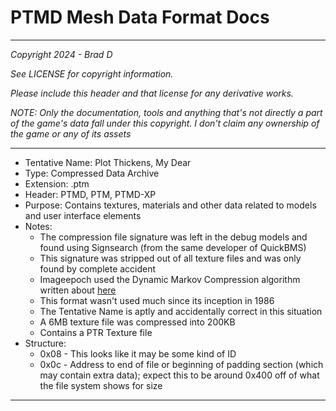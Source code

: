 # PTMD Mesh Data Format Docs

---

*Copyright 2024 - Brad D*

*See LICENSE for copyright information.*

*Please include this header and that license for any derivative works.*

*NOTE: Only the documentation, tools and anything that's not directly a part of the game's data fall under this copyright. I don't claim any ownership of the game or any of its assets*

---

* Tentative Name: Plot Thickens, My Dear
* Type: Compressed Data Archive
* Extension: .ptm
* Header: PTMD, PTM, PTMD-XP
* Purpose: Contains textures, materials and other data related to models and user interface elements
* Notes:
	* The compression file signature was left in the debug models and found using Signsearch (from the same developer of QuickBMS)
	* This signature was stripped out of all texture files and was only found by complete accident
	* Imageepoch used the Dynamic Markov Compression algorithm written about [here](https://plg.uwaterloo.ca/~gvcormac/manuscripts/dmc.pdf)
	* This format wasn't used much since its inception in 1986
	* The Tentative Name is aptly and accidentally correct in this situation
	* A 6MB texture file was compressed into 200KB
	* Contains a PTR Texture file
* Structure:
	* 0x08 - This looks like it may be some kind of ID
	* 0x0c - Address to end of file or beginning of padding section (which may contain extra data); expect this to be around 0x400 off of what the file system shows for size
---